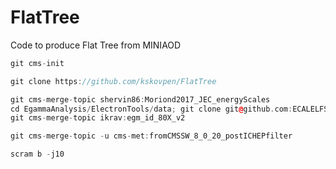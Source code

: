 # FlatTree

Code to produce Flat Tree from MINIAOD

```c++
git cms-init

git clone https://github.com/kskovpen/FlatTree

git cms-merge-topic shervin86:Moriond2017_JEC_energyScales
cd EgammaAnalysis/ElectronTools/data; git clone git@github.com:ECALELFS/ScalesSmearings.git; cd -
git cms-merge-topic ikrav:egm_id_80X_v2

git cms-merge-topic -u cms-met:fromCMSSW_8_0_20_postICHEPfilter

scram b -j10
```
